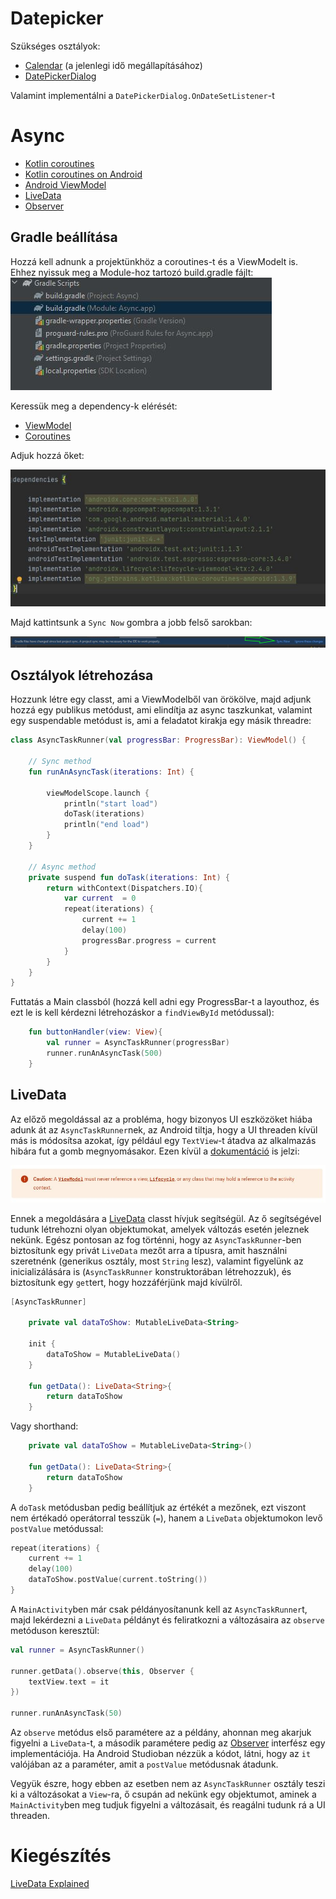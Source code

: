 # Datepicker

Szükséges osztályok:
 - [Calendar](https://developer.android.com/reference/kotlin/android/icu/util/Calendar) (a jelenlegi idő megállapításához)
 - [DatePickerDialog](https://developer.android.com/reference/android/app/DatePickerDialog)
 
 Valamint implementálni a `DatePickerDialog.OnDateSetListener`-t


# Async
 - [Kotlin coroutines](https://kotlinlang.org/docs/coroutines-overview.html)
 - [Kotlin coroutines on Android](https://developer.android.com/kotlin/coroutines)
 - [Android ViewModel](https://developer.android.com/topic/libraries/architecture/viewmodel)
 - [LiveData](https://developer.android.com/topic/libraries/architecture/livedata#kotlin)
 - [Observer](https://developer.android.com/reference/java/util/Observer)

## Gradle beállítása
Hozzá kell adnunk a projektünkhöz a coroutines-t és a ViewModelt is. Ehhez nyissuk meg a Module-hoz tartozó build.gradle fájlt:
![gradle](./res/gradle.JPG)

Keressük meg a dependency-k elérését:
 - [ViewModel](https://developer.android.com/jetpack/androidx/releases/lifecycle#groovy)
 - [Coroutines](https://developer.android.com/kotlin/coroutines#dependency)

Adjuk hozzá őket:

![deps](./res/deps.JPG)

Majd kattintsunk a `Sync Now` gombra a jobb felső sarokban:

![sync](./res/sync.JPG)

## Osztályok létrehozása
Hozzunk létre egy classt, ami a ViewModelből van örökölve, majd adjunk hozzá egy publikus metódust, ami elindítja az async taszkunkat, valamint egy suspendable metódust is, ami a feladatot kirakja egy másik threadre:

```kotlin
class AsyncTaskRunner(val progressBar: ProgressBar): ViewModel() {

    // Sync method
    fun runAnAsyncTask(iterations: Int) {

        viewModelScope.launch {
            println("start load")
            doTask(iterations)
            println("end load")
        }
    }

    // Async method
    private suspend fun doTask(iterations: Int) {
        return withContext(Dispatchers.IO){
            var current  = 0
            repeat(iterations) {
                current += 1
                delay(100)
                progressBar.progress = current
            }
        }
    }
}
```

Futtatás a Main classból (hozzá kell adni egy ProgressBar-t a layouthoz, és ezt le is kell kérdezni létrehozáskor a `findViewById` metódussal):
```kotlin
    fun buttonHandler(view: View){
        val runner = AsyncTaskRunner(progressBar)
        runner.runAnAsyncTask(500)
    }
```

## LiveData
Az előző megoldással az a probléma, hogy bizonyos UI eszközöket hiába adunk át az `AsyncTaskRunner`nek, az Android tiltja, hogy a UI threaden kívül más is módosítsa azokat, így például egy `TextView`-t átadva az alkalmazás hibára fut a gomb megnyomásakor. Ezen kívül a [dokumentáció](https://developer.android.com/topic/libraries/architecture/viewmodel#implement) is jelzi:

![caution](./res/caution.JPG)

Ennek a megoldására a [LiveData](https://developer.android.com/topic/libraries/architecture/livedata#kotlin) classt hívjuk segítségül. Az ő segítségével tudunk létrehozni olyan objektumokat, amelyek változás esetén jeleznek nekünk. Egész pontosan az fog történni, hogy az `AsyncTaskRunner`-ben biztosítunk egy privát `LiveData` mezőt arra a típusra, amit használni szeretnénk (generikus osztály, most `String` lesz), valamint figyelünk az inicializálására is (`AsyncTaskRunner` konstruktorában létrehozzuk), és biztosítunk egy `get`tert, hogy hozzáférjünk majd kívülről.

```kotlin
[AsyncTaskRunner]

    private val dataToShow: MutableLiveData<String>

    init {
        dataToShow = MutableLiveData()
    }

    fun getData(): LiveData<String>{
        return dataToShow
    }
```

Vagy shorthand:
```kotlin
    private val dataToShow = MutableLiveData<String>()
    
    fun getData(): LiveData<String>{
        return dataToShow
    }
```

A `doTask` metódusban pedig beállítjuk az értékét a mezőnek, ezt viszont nem értékadó operátorral tesszük (`=`), hanem a `LiveData` objektumokon levő `postValue` metódussal:

```kotlin
repeat(iterations) {
    current += 1
    delay(100)
    dataToShow.postValue(current.toString())
}
```

A `MainActivity`ben már csak példányosítanunk kell az `AsyncTaskRunner`t, majd lekérdezni a `LiveData` példányt és feliratkozni a változásaira az `observe` metóduson keresztül:

```kotlin
val runner = AsyncTaskRunner()

runner.getData().observe(this, Observer {
    textView.text = it
})

runner.runAnAsyncTask(50)
```

Az `observe` metódus első paramétere az a példány, ahonnan meg akarjuk figyelni a `LiveData`-t, a második paramétere pedig az [Observer](https://developer.android.com/reference/java/util/Observer) interfész egy implementációja. Ha Android Studioban nézzük a kódot, látni, hogy az `it` valójában az a paraméter, amit a `postValue` metódusnak átadunk.

Vegyük észre, hogy ebben az esetben nem az `AsyncTaskRunner` osztály teszi ki a változásokat a `View`-ra, ő csupán ad nekünk egy objektumot, aminek a `MainActivity`ben meg tudjuk figyelni a változásait, és reagálni tudunk rá a UI threaden.

# Kiegészítés
[LiveData Explained](https://www.youtube.com/watch?v=suC0OM5gGAA&ab_channel=Stevdza-San)
